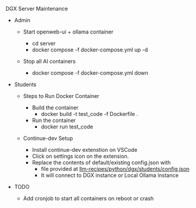 DGX Server Maintenance

- Admin
    - Start openweb-ui + ollama container
        - cd server
        - docker compose -f docker-compose.yml up -d

    - Stop all AI containers
        - docker compose -f docker-compose.yml down

- Students
    - Steps to Run Docker Container
        - Build the container 
            - docker build -t test_code -f Dockerfile .
        - Run the container
            - docker run test_code

    - Continue-dev Setup
        - Install continue-dev extenstion on VSCode
        - Click on settings icon on the extension.
        - Replace the contents of default/existing config.json with 
            - file provided at [llm-recipes/python/dgx/students/config.json](https://github.com/slabstech/llm-recipes/tree/main/python/dgx/students/config.json)
            - It will connect to DGX instance or Local Ollama instance

- TODO
    - Add cronjob to start all containers on reboot or crash